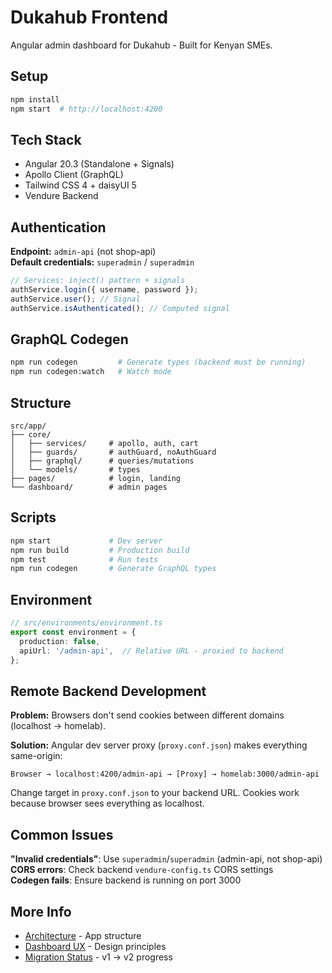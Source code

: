 # Dukahub Frontend

Angular admin dashboard for Dukahub - Built for Kenyan SMEs.

## Setup

```bash
npm install
npm start  # http://localhost:4200
```

## Tech Stack

- Angular 20.3 (Standalone + Signals)
- Apollo Client (GraphQL)
- Tailwind CSS 4 + daisyUI 5
- Vendure Backend

## Authentication

**Endpoint:** `admin-api` (not shop-api)  
**Default credentials:** `superadmin` / `superadmin`

```typescript
// Services: inject() pattern + signals
authService.login({ username, password });
authService.user(); // Signal
authService.isAuthenticated(); // Computed signal
```

## GraphQL Codegen

```bash
npm run codegen         # Generate types (backend must be running)
npm run codegen:watch   # Watch mode
```

## Structure

```
src/app/
├── core/
│   ├── services/     # apollo, auth, cart
│   ├── guards/       # authGuard, noAuthGuard
│   ├── graphql/      # queries/mutations
│   └── models/       # types
├── pages/            # login, landing
└── dashboard/        # admin pages
```

## Scripts

```bash
npm start             # Dev server
npm run build         # Production build
npm test              # Run tests
npm run codegen       # Generate GraphQL types
```

## Environment

```typescript
// src/environments/environment.ts
export const environment = {
  production: false,
  apiUrl: '/admin-api',  // Relative URL - proxied to backend
};
```

## Remote Backend Development

**Problem:** Browsers don't send cookies between different domains (localhost → homelab).

**Solution:** Angular dev server proxy (`proxy.conf.json`) makes everything same-origin:
```
Browser → localhost:4200/admin-api → [Proxy] → homelab:3000/admin-api
```

Change target in `proxy.conf.json` to your backend URL. Cookies work because browser sees everything as localhost.

## Common Issues

**"Invalid credentials"**: Use `superadmin`/`superadmin` (admin-api, not shop-api)  
**CORS errors**: Check backend `vendure-config.ts` CORS settings  
**Codegen fails**: Ensure backend is running on port 3000

## More Info

- [Architecture](./ARCHITECTURE.md) - App structure
- [Dashboard UX](./DASHBOARD_UX.md) - Design principles
- [Migration Status](./MIGRATION_STATUS.md) - v1 → v2 progress

